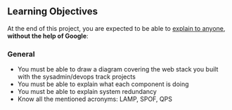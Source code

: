 ## Learning Objectives

At the end of this project, you are expected to be able to  [explain to anyone](https://intranet.hbtn.io/rltoken/heJ6bbN0VEexNtvQdhcnQA "explain to anyone"),  **without the help of Google**:

### General

-   You must be able to draw a diagram covering the web stack you built with the sysadmin/devops track projects
-   You must be able to explain what each component is doing
-   You must be able to explain system redundancy
-   Know all the mentioned acronyms: LAMP, SPOF, QPS